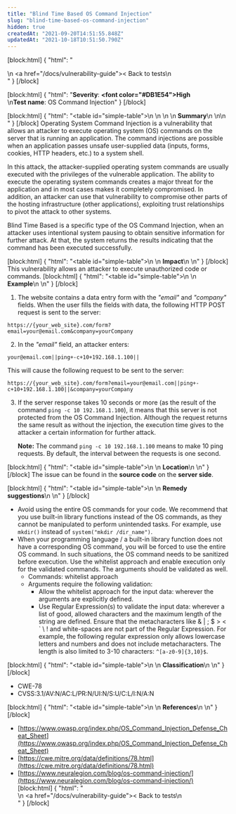```yaml
---
title: "Blind Time Based OS Command Injection"
slug: "blind-time-based-os-command-injection"
hidden: true
createdAt: "2021-09-20T14:51:55.848Z"
updatedAt: "2021-10-18T10:51:50.790Z"
---
```

[block:html]
{
  "html": "<div>\n  <a href=\"/docs/vulnerability-guide\">< Back to tests</a>\n</div>"
}
[/block]

[block:html]
{
  "html": "<b>Severity</b>: <b><font color=\"#DB1E54\">High</font></b><br>\n<b>Test name</b>: OS Command Injection"
}
[/block]

[block:html]
{
  "html": "<table id=\"simple-table\">\n   <style>\n #simple-table {\n    border-collapse: separate;\n    width: 100%;\n    display: block;\n    display: table;\n  }\n#simple-table th {\n    padding: 1.5%;\n    text-align: left;\n    vertical-align: text-top;\n    background-color: #B2D6DA;\n  </style>\n  <body>\n    <tr>\n        <th><strong>Summary</strong></th>\n    </tr>\n</table>\n  </body>"
}
[/block]
Operating System Command Injection is a vulnerability that allows an attacker to execute operating system (OS) commands on the server that is running an application. The command injections are possible when an application passes unsafe user-supplied data (inputs, forms, cookies, HTTP headers, etc.) to a system shell. 

In this attack, the attacker-supplied operating system commands are usually executed with the privileges of the vulnerable application. The ability to execute the operating system commands creates a major threat for the application and in most cases makes it completely compromised. In addition, an attacker can use that vulnerability to compromise other parts of the hosting infrastructure (other applications), exploiting trust relationships to pivot the attack to other systems.

Blind Time Based is a specific type of the OS Command Injection, when an attacker uses intentional system pausing to obtain sensitive information for further attack. At that, the system returns the results indicating that the command has been executed successfully.

[block:html]
{
  "html": "<table id=\"simple-table\">\n    <tr>\n        <th><strong>Impact</strong></th>\n    </tr>\n</table>"
}
[/block]
This vulnerability allows an attacker to execute unauthorized code or commands.
[block:html]
{
  "html": "<table id=\"simple-table\">\n    <tr>\n        <th><strong>Example</strong></th>\n    </tr>\n</table>"
}
[/block]
1. The website contains a data entry form with the _"email"_ and _"company"_ fields. When the user fills the fields with data, the following HTTP POST request is sent to the server:<br>
```
https://{your_web_site}.com/form?email=your@email.com&company=yourCompany
```
2. In the _"email"_ field, an attacker enters:
```
your@email.com||ping+-c+10+192.168.1.100||
```
This will cause the following request to be sent to the server:
```
https://{your_web_site}.com/form?email=your@email.com||ping+-c+10+192.168.1.100||&company=yourCompany
```
3. If the server response takes 10 seconds or more (as the result of the command `ping -c 10 192.168.1.100`), it means that this server is not protected from the OS Command Injection. Although the request returns the same result as without the injection, the execution time gives to the attacker a certain information for further attack.  

    **Note:** The command `ping -c 10 192.168.1.100` means to make 10 ping requests. By default, the interval between the requests is one second.


[block:html]
{
  "html": "<table id=\"simple-table\">\n    <tr>\n        <th><strong>Location</strong></th>\n    </tr>\n</table>"
}
[/block]
The issue can be found in the **source code** on the **server side**.

[block:html]
{
  "html": "<table id=\"simple-table\">\n    <tr>\n        <th><strong>Remedy suggestions</strong></th>\n    </tr>\n</table>"
}
[/block]
* Avoid using the entire OS commands for your code. We recommend that you use built-in library functions instead of the OS commands, as they cannot be manipulated to perform unintended tasks. For example, use `mkdir()` instead of `system("mkdir /dir_name")`.
* When your programming language / a built-in library function does not have a corresponding OS command, you will be forced to use the entire OS command. In such situations, the OS command needs to be sanitized before execution. Use the whitelist approach and enable execution only for the validated commands. The arguments should be validated as well.
    * Commands: whitelist approach
    * Arguments require the following validation:
        * Allow the whitelist approach for the input data: wherever the arguments are explicitly defined.
        * Use Regular Expression(s) to validate the input data: wherever a list of good, allowed characters and the maximum length of the string are defined. Ensure that the metacharacters like & | ; $ > < ` \ ! and white-spaces are not part of the Regular Expression. For example, the following regular expression only allows lowercase letters and numbers and does not include metacharacters. The length is also limited to 3-10 characters: <code>^[a-z0-9]{3,10}$</code>.

[block:html]
{
  "html": "<table id=\"simple-table\">\n    <tr>\n        <th><strong>Classification</strong></th>\n    </tr>\n</table>"
}
[/block]
* CWE-78
* CVSS:3.1/AV:N/AC:L/PR:N/UI:N/S:U/C:L/I:N/A:N

[block:html]
{
  "html": "<table id=\"simple-table\">\n    <tr>\n        <th><strong>References</strong></th>\n    </tr>\n</table>"
}
[/block]
* [https://www.owasp.org/index.php/OS_Command_Injection_Defense_Cheat_Sheet](https://www.owasp.org/index.php/OS_Command_Injection_Defense_Cheat_Sheet)
* [https://cwe.mitre.org/data/definitions/78.html](https://cwe.mitre.org/data/definitions/78.html)
* [https://www.neuralegion.com/blog/os-command-injection/](https://www.neuralegion.com/blog/os-command-injection/)
[block:html]
{
  "html": "<div>\n  <a href=\"/docs/vulnerability-guide\">< Back to tests</a>\n</div>"
}
[/block]